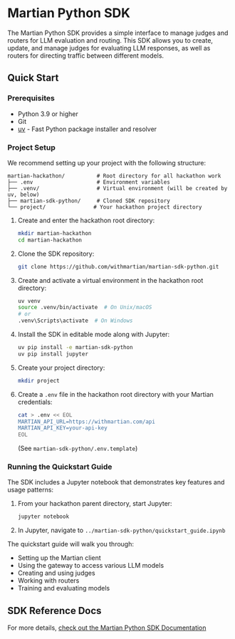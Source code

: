 # Martian Python SDK

The Martian Python SDK provides a simple interface to manage judges and routers for LLM evaluation and routing. This SDK allows you to create, update, and manage judges for evaluating LLM responses, as well as routers for directing traffic between different models.

## Quick Start

### Prerequisites

- Python 3.9 or higher
- Git
- [uv](https://github.com/astral-sh/uv) - Fast Python package installer and resolver

### Project Setup

We recommend setting up your project with the following structure:
```
martian-hackathon/          # Root directory for all hackathon work
├── .env                    # Environment variables
├── .venv/                  # Virtual environment (will be created by uv, below)
├── martian-sdk-python/     # Cloned SDK repository
└── project/               # Your hackathon project directory
```

1. Create and enter the hackathon root directory:
   ```bash
   mkdir martian-hackathon
   cd martian-hackathon
   ```

2. Clone the SDK repository:
   ```bash
   git clone https://github.com/withmartian/martian-sdk-python.git
   ```

3. Create and activate a virtual environment in the hackathon root directory:
   ```bash
   uv venv
   source .venv/bin/activate  # On Unix/macOS
   # or
   .venv\Scripts\activate  # On Windows
   ```

4. Install the SDK in editable mode along with Jupyter:
   ```bash
   uv pip install -e martian-sdk-python
   uv pip install jupyter
   ```

5. Create your project directory:
   ```bash
   mkdir project
   ```

6. Create a `.env` file in the hackathon root directory with your Martian credentials:
   ```bash
   cat > .env << EOL
   MARTIAN_API_URL=https://withmartian.com/api
   MARTIAN_API_KEY=your-api-key
   EOL
   ```

   (See `martian-sdk-python/.env.template`)

### Running the Quickstart Guide

The SDK includes a Jupyter notebook that demonstrates key features and usage patterns:

1. From your hackathon parent directory, start Jupyter:
   ```bash
   jupyter notebook
   ```

2. In Jupyter, navigate to `../martian-sdk-python/quickstart_guide.ipynb`

The quickstart guide will walk you through:
- Setting up the Martian client
- Using the gateway to access various LLM models
- Creating and using judges
- Working with routers
- Training and evaluating models


## SDK Reference Docs

For more details, [check out the Martian Python SDK Documentation](https://withmartian.github.io/martian-sdk-python/)
